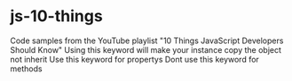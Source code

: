 # js-10-things
Code samples from the YouTube playlist "10 Things JavaScript Developers Should Know"
Using this keyword will make your instance copy the object not inherit
Use this keyword for propertys
Dont use this keyword for methods
